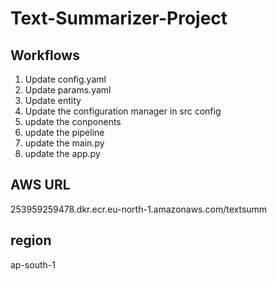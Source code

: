 # Text-Summarizer-Project

## Workflows

1. Update config.yaml
2. Update params.yaml
3. Update entity
4. Update the configuration manager in src config
5. update the conponents
6. update the pipeline
7. update the main.py
8. update the app.py

## AWS URL
253959259478.dkr.ecr.eu-north-1.amazonaws.com/textsumm
## region
ap-south-1